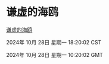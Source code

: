 # 谦虚的海鸥
[谦虚的海鸥](http://219.139.197.74:56308/qxdho/course/base/hotlink/index.php)

2024年 10月 28日 星期一 18:20:02 CST

2024年 10月 28日 星期一 10:20:02 GMT
